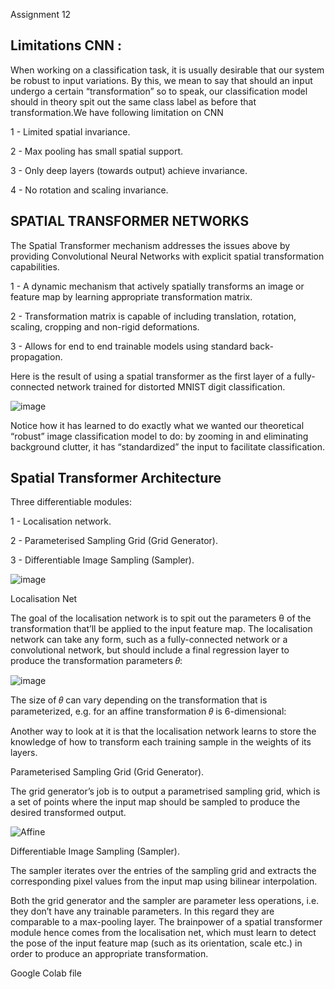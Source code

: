Assignment 12

Limitations CNN :
----------------
When working on a classification task, it is usually desirable that our system be robust to input variations. By this, we mean to say that should an input undergo a certain “transformation” so to speak, our classification model should in theory spit out the same class label as before that transformation.We have following limitation on CNN

 1 - Limited spatial invariance.
 
 2 - Max pooling has small spatial support.
 
 3 - Only deep layers (towards output) achieve invariance.
 
 4 - No rotation and scaling invariance.

SPATIAL TRANSFORMER NETWORKS 
----------------------------

The Spatial Transformer mechanism addresses the issues above by providing Convolutional Neural Networks with explicit spatial transformation capabilities.

 1 - A dynamic mechanism that actively spatially transforms an image or feature map by learning appropriate transformation matrix.

 2 - Transformation matrix is capable of including translation, rotation, scaling, cropping and non-rigid deformations.

 3 - Allows for end to end trainable models using standard back-propagation.
 
Here is the result of using a spatial transformer as the first layer of a fully-connected network trained for distorted MNIST digit classification.

![image](https://user-images.githubusercontent.com/70502759/147410552-1cea4f3e-070e-4904-a90f-e4f68418ef42.png)

Notice how it has learned to do exactly what we wanted our theoretical “robust” image classification model to do: by zooming in and eliminating background clutter, it has “standardized” the input to facilitate classification.

Spatial Transformer Architecture
--------------------------------
Three differentiable modules:

 1 - Localisation network.
 
 2 - Parameterised Sampling Grid (Grid Generator).
 
 3 - Differentiable Image Sampling (Sampler).

![image](https://user-images.githubusercontent.com/70502759/147410614-634698fc-6636-45ab-ba6b-cafed7d0212d.png)

Localisation Net

The goal of the localisation network is to spit out the parameters θ of the transformation that’ll be applied to the input feature map. The localisation network can take any form, such as a fully-connected network or a convolutional network, but should include a final regression layer to produce the transformation parameters 𝜃:

![image](https://user-images.githubusercontent.com/70502759/147410971-d3777dda-2a47-4d18-901d-95301bffe27e.png)

The size of 𝜃 can vary depending on the transformation that is parameterized, e.g. for an affine transformation 𝜃 is 6-dimensional:


Another way to look at it is that the localisation network learns to store the knowledge of how to transform each training sample in the weights of its layers.

Parameterised Sampling Grid (Grid Generator).

The grid generator’s job is to output a parametrised sampling grid, which is a set of points where the input map should be sampled to produce the desired transformed output.

![Affine](https://user-images.githubusercontent.com/70502759/147411246-a9e3d95e-3b07-4324-ac58-168b8fec61b3.PNG)


Differentiable Image Sampling (Sampler).

The sampler iterates over the entries of the sampling grid and extracts the corresponding pixel values from the input map using bilinear interpolation.


Both the grid generator and the sampler are parameter less operations, i.e. they don’t have any trainable parameters. In this regard they are comparable to a max-pooling layer. The brainpower of a spatial transformer module hence comes from the localisation net, which must learn to detect the pose of the input feature map (such as its orientation, scale etc.) in order to produce an appropriate transformation.


Google Colab file








